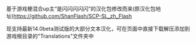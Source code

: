 基于游戏梗混合up主“是闪闪闪闪闪”的汉化包修改而来(原汉化包地址)https://github.com/ShanFlash/SCP-SL_zh_Flash

现支持最新14.0beta测试版的大部分文本汉化，可在页面中直接下载解压添加到游戏根目录的"Translations"文件夹中
